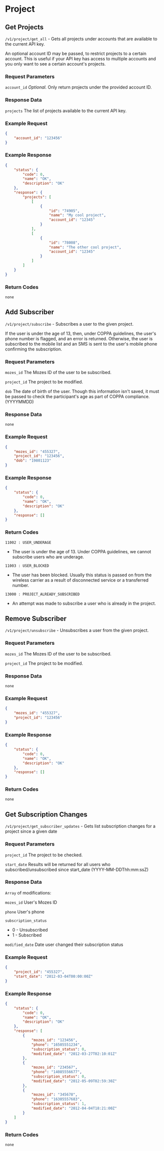 # Project

## Get Projects

`/v1/project/get_all` - Gets all projects under accounts that are available to the current API key.

An optional account ID may be passed, to restrict projects to a certain account. This is useful if your API key has access to multiple accounts and you only want to see a certain account's projects.

### Request Parameters

`account_id` *Optional.* Only return projects under the provided account ID.

### Response Data

`projects` The list of projects available to the current API key.

### Example Request

```json
{
    "account_id": "123456"
}
```

### Example Response

```json
{
    "status": {
        "code": 0,
        "name": "OK",
        "description": "OK"
    },
    "response": {
        "projects": [
            [
                {
                    "id": "74905",
                    "name": "My cool project",
                    "account_id": "12345"
                }
            ],
            [
                {
                    "id": "78008",
                    "name": "The other cool project",
                    "account_id": "12345"
                }
            ]
        ]
    }
}
```

### Return Codes

`none`



## Add Subscriber

`/v1/project/subscribe` - Subscribes a user to the given project.

If the user is under the age of 13, then, under COPPA guidelines, the user's phone number is flagged, and an error is returned. Otherwise, the user is subscribed to the mobile list and an SMS is sent to the user's mobile phone confirming the subscription.

### Request Parameters

`mozes_id` The Mozes ID of the user to be subscribed.

`project_id` The project to be modified.

`dob` The date of birth of the user. Though this information isn't saved, it must be passed to check the participant's age as part of COPPA compliance. (YYYYMMDD)

### Response Data

`none`

### Example Request

```json
{
    "mozes_id": "455327",
    "project_id": "123456",
    "dob": "19801123"
}
```

### Example Response

```json
{
    "status": {
        "code": 0,
        "name": "OK",
        "description": "OK"
    },
    "response": []
}
```

### Return Codes

`11002 : USER_UNDERAGE`
* The user is under the age of 13. Under COPPA guidelines, we cannot subscribe users who are underage.

`11003 : USER_BLOCKED`
* The user has been blocked. Usually this status is passed on from the wireless carrier as a result of disconnected service or a transferred number.

`13000 : PROJECT_ALREADY_SUBSCRIBED`
* An attempt was made to subscribe a user who is already in the project.




## Remove Subscriber

`/v1/project/unsubscribe` - Unsubscribes a user from the given project.

### Request Parameters

`mozes_id` The Mozes ID of the user to be subscribed.

`project_id` The project to be modified.

### Response Data

`none`

### Example Request

```json
{
    "mozes_id": "455327",
    "project_id": "123456"
}
```

### Example Response

```json
{
    "status": {
        "code": 0,
        "name": "OK",
        "description": "OK"
    },
    "response": []
}
```

### Return Codes

`none`



## Get Subscription Changes

`/v1/project/get_subscriber_updates` - Gets list subscription changes for a project since a given date

### Request Parameters

`project_id` The project to be checked.

`start_date` Results will be returned for all users who subscribed/unsubscribed since start_date (YYYY-MM-DDThh:mm:ssZ)

### Response Data

`Array` of modifications:

`mozes_id` User's Mozes ID

`phone` User's phone

`subscription_status`
* 0 - Unsubscribed
* 1 - Subscribed

`modified_date` Date user changed their subscription status

### Example Request

```json
{
    "project_id": "455327",
    "start_date": "2012-03-04T00:00:00Z"
}
```

### Example Response

```json
{
    "status": {
        "code": 0,
        "name": "OK",
        "description": "OK"
    },
    "response": [
        {
            "mozes_id": "123456",
            "phone": "16505551234",
            "subscription_status": 0,
            "modified_date": "2012-03-27T02:10:01Z"
        },
        {
            "mozes_id": "234567",
            "phone": "14085556677",
            "subscription_status": 0,
            "modified_date": "2012-05-09T02:59:30Z"
        },
        {
            "mozes_id": "345678",
            "phone": "16305557683",
            "subscription_status": 1,
            "modified_date": "2012-04-04T18:21:00Z"
        }
    ]
}
```

### Return Codes

`none`

